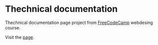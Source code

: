# Thechnical documentation
Thechnical documentation page project from [FreeCodeCamp](https://www.freecodecamp.org/) webdesing course.

Visit the [page](https://codepen.io/yousef_040/pen/BqyVjW).
